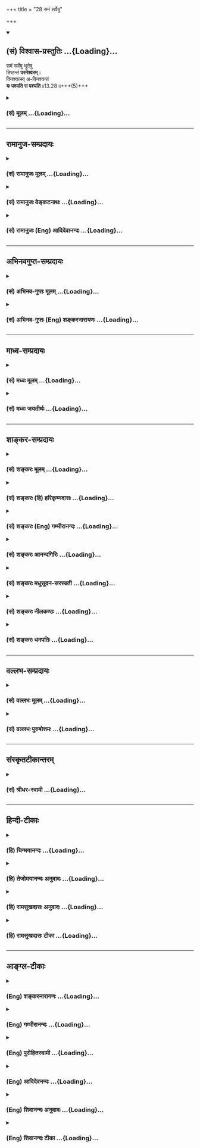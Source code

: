 +++
title = "28 समं सर्वेषु"

+++
<div class="js_include" newlevelforh1="2" title="(सं) विश्वास-प्रस्तुतिः" unfilled url="/mahAbhAratam/shlokashaH/06-bhIShma-parva/03-bhagavad-gItA-parva/saMskRtam/vishvAsa-prastutiH/13_xetra-xetrajna-yogaH/28_samaM_sarveShu.md">
<details open><summary><h2>(सं) विश्वास-प्रस्तुतिः ...{Loading}...</h2></summary>

समं सर्वेषु भूतेषु  
तिष्ठन्तं **परमेश्वरम्**।  
विनश्यत्स्व् अ-विनश्यन्तं  
**यः पश्यति स पश्यति**॥13.28॥+++(5)+++
</details>
</div>
<div class="js_include collapsed" newlevelforh1="3" title="(सं) मूलम्" unfilled url="/mahAbhAratam/shlokashaH/06-bhIShma-parva/03-bhagavad-gItA-parva/saMskRtam/mUlam/13_xetra-xetrajna-yogaH/28_samaM_sarveShu.md">
<details><summary><h3>(सं) मूलम् ...{Loading}...</h3></summary>

समं सर्वेषु भूतेषु तिष्ठन्तं परमेश्वरम्।  
विनश्यत्स्वविनश्यन्तं यः पश्यति स पश्यति।।13.28।।
</details>
</div>


_________________
## रामानुज-सम्प्रदायः
<div class="js_include collapsed" newlevelforh1="3" title="(सं) रामानुजः मूलम्" unfilled url="/mahAbhAratam/shlokashaH/06-bhIShma-parva/03-bhagavad-gItA-parva/saMskRtam/rAmAnujaH/mUlam/13_xetra-xetrajna-yogaH/28_samaM_sarveShu.md">
<details><summary><h3>(सं) रामानुजः मूलम् ...{Loading}...</h3></summary>

।।13.27।। एवम् इतरेतरयुक्तेषु **सर्वेषु भूतेषु** देवादिविषमाकाराद्
वियुक्तं तत्र तत्र तत्तद्देहेन्द्रियमनांसि प्रति परमेश्वरत्वेन स्थितम्
आत्मानं ज्ञातृत्वेन समानाकारं तेषु देहादिषु **विनश्यत्सु**
विनाशानर्हस्वभावेन **अविनश्यन्तं** **यः पश्यति; स पश्यति;** स आत्मानं
यथावद् अवस्थितं पश्यति। यस्तु देवादिविषमाकारेण आत्मानम् अपि विषमाकारं
जन्मविनाशादियुक्तं च पश्यति स नित्यम् एव संसरति इति अभिप्रायः।

</details>
</div>
<div class="js_include collapsed" newlevelforh1="3" title="(सं) रामानुजः वेङ्कटनाथः" unfilled url="/mahAbhAratam/shlokashaH/06-bhIShma-parva/03-bhagavad-gItA-parva/saMskRtam/rAmAnujaH/venkaTanAthaH/13_xetra-xetrajna-yogaH/28_samaM_sarveShu.md">
<details><summary><h3>(सं) रामानुजः वेङ्कटनाथः ...{Loading}...</h3></summary>

  
  
।।13.28।। अथ
समत्वविषमत्वनियन्तृत्वनियाम्यत्वनित्यत्वानित्यत्वैर्द्वयोर्विवेकानुसन्धानमभिधाय
तदेव तत्त्वाध्यवसायरूपत्वेन परमपुरुषार्थहेतुतया प्रशंसतिसममिति
श्लोकेन। क्षेत्रक्षेत्रज्ञसंयोगात् \[13।27\] इत्यत्रशङ्करेणोक्तम्
आकाशवन्निरवयवतया अवयवसंश्लेषलक्षणसंयोगासम्भवात्
क्षेत्रक्षेत्रज्ञयोरितरेतरकार्यकारणभावानभ्युपगमेन समवायासम्भवाच्च
विषयविषयिणोस्तयोरितरेतरधर्माध्यासलक्षणः संयोगः तन्निवर्तनं च
सम्यग्दर्शनंसमं सर्वेषु इत्यादिनोच्यते इति तदेतद्बालिशभाषितम्;
निरवयवस्यापि संयोगसम्भवात्युतसिद्धयोः सम्बन्धः संयोगः इति हि तं
लक्षयन्ति स च निरवयवयोः सावयवयोर्निरवयवसावयवयोश्च सम्भवति। तन्मते च
अध्यासानुपपत्त्यादयः प्रपञ्चिताः। सर्वेषु भूतेषु इति
देवमनुष्यादिरूपवैषम्यं विवक्षितम्। यथा मृण्मयहिरण्मयादिघटोपात्तस्यापि
गङ्गोदकस्य तत्रतत्र स्थितिमात्रमेव; न पुनर्मृण्मयत्वादिसिद्धिः
तथाऽऽत्मनोऽपि देवमनुष्यादिदेहेषु स्थितिमात्रमेव नतु
रुमाप्रतिक्षिप्तकाष्ठादिलवणत्वन्यायेन स्वरूपेण
देवमनुष्यत्वादिवैषम्याश्रयत्वमिति। तिष्ठन्तम्
इत्यस्याभिप्रायमाहदेवादिविषमाकाराद्वियुक्तमिति। यद्वासमम् इति
वचनादर्थाक्षिप्तं वैषम्यनिवृत्तिकथनमिदन्तिष्ठन्तम् इति तु
परत्रान्वेतव्यम्। अतो हि भाष्यतेपरमेश्वरत्वेन स्थितमिति।  
  
अनीश्वरस्याल्पशक्तेः क्षेत्रज्ञस्य कथं परमेश्वरत्वं इत्यत्र
पूर्ववत्सङ्कोचमाहतत्रतत्र तत्तद्देहेन्द्रियमनांसि प्रतीति।
देहात्माभिमानिनो हि देहनाशादात्मनाशं मन्यन्ते नत्वप्रतीतस्य परमात्मनो
नाशम् तस्मात्अविनश्यन्तम् इति प्रसक्तविनाशप्रतिषेधार्थपदसमानाधिकरणः
परमेश्वरशब्दः प्रक्रान्तविषय इति भावः। समशब्देन न
बाह्यदेवत्वादिवैषम्यनिवृत्तिमात्रं विवक्षितम् अपितु गवामनेकवर्णानां
क्षीरस्य त्वेकवर्णता। क्षीरवत्पश्यति ज्ञानं लिङ्गिनस्तु गवां यथा
\[ब्र.बिं.उ.10त्रि.ता.उ.5।19\] इति श्रुत्यनुसारेणात्मनां स्वरूपेषु
मिथोवैषम्यनिवृत्तिरपि। तच्च साम्यं कथम्भूतमिति शङ्कायाम्एतद्यो वेत्ति
\[13।2\] इति प्रक्रमानुसारेणाहज्ञातृत्वेन समानाकारमिति।
ज्ञानत्वादेरप्युपलक्षणमेतत्।  
  
येन सर्वमिदं ततम् \[18।46\] इत्यादिना प्रपञ्चितानविनाशित्वहेतून्
स्मारयतिविनाशानर्हस्वभावेनेति। यः पश्यति स पश्यति इत्यनयोरनतिशयितार्थतया
नैरर्थक्यं उद्देश्योपादेयभङ्गश्चेत्यत्राहस आत्मानं यथावदवस्थितमिति। इतरे
तु पीतशङ्खादिदर्शिवद्विपरीतदर्शितया पश्यन्तोऽपि न पश्यन्तीति भावः। स
पश्यति इति प्रशंसाऽत्र परमपुरुषार्थलाभादिनिबन्धना। व्यतिरेकनिन्दा चात्र
फलितेत्यभिप्रायेणाहयस्त्विति।  
  

</details>
</div>
<div class="js_include collapsed" newlevelforh1="3" title="(सं) रामानुजः (Eng) आदिदेवानन्दः" unfilled url="/mahAbhAratam/shlokashaH/06-bhIShma-parva/03-bhagavad-gItA-parva/saMskRtam/rAmAnujaH/english/AdidevAnandaH/13_xetra-xetrajna-yogaH/28_samaM_sarveShu.md">
<details><summary><h3>(सं) रामानुजः (Eng) आदिदेवानन्दः ...{Loading}...</h3></summary>

13.28 He who sees the Atman as It really is - he is the one who sees the Atman as a distinct entity in all embodied beings that are composed of Prakrti and Purusa, even in bodies of diverse nature of gods, men etc.
The true seer is one who sees the Atman as the supreme ruler in all these bodies as the imperishable self, though the bodies are subject to destruction. Conversely the purport is that he who sees the Atman, only as characterised by the uneal forms of the bodies as men, gods etc., and as possessed of birth, death etc. - such a person is perpetually caught up in transmigratory existence.

</details>
</div>


_________________
## अभिनवगुप्त-सम्प्रदायः
<div class="js_include collapsed" newlevelforh1="3" title="(सं) अभिनव-गुप्तः मूलम्" unfilled url="/mahAbhAratam/shlokashaH/06-bhIShma-parva/03-bhagavad-gItA-parva/saMskRtam/abhinava-guptaH/mUlam/13_xetra-xetrajna-yogaH/28_samaM_sarveShu.md">
<details><summary><h3>(सं) अभिनव-गुप्तः मूलम् ...{Loading}...</h3></summary>

।।13.28।। अत एव -- ।

</details>
</div>
<div class="js_include collapsed" newlevelforh1="3" title="(सं) अभिनव-गुप्तः (Eng) शङ्करनारायणः" unfilled url="/mahAbhAratam/shlokashaH/06-bhIShma-parva/03-bhagavad-gItA-parva/saMskRtam/abhinava-guptaH/english/shankaranArAyaNaH/13_xetra-xetrajna-yogaH/28_samaM_sarveShu.md">
<details><summary><h3>(सं) अभिनव-गुप्तः (Eng) शङ्करनारायणः ...{Loading}...</h3></summary>

13.28 Sri Abhinavagupta did not comment upon this sloka.

</details>
</div>


_________________
## माध्व-सम्प्रदायः
<div class="js_include collapsed" newlevelforh1="3" title="(सं) मध्वः मूलम्" unfilled url="/mahAbhAratam/shlokashaH/06-bhIShma-parva/03-bhagavad-gItA-parva/saMskRtam/madhvaH/mUlam/13_xetra-xetrajna-yogaH/28_samaM_sarveShu.md">
<details><summary><h3>(सं) मध्वः मूलम् ...{Loading}...</h3></summary>

।।13.28।। Sri Madhvacharya did not comment on this sloka.,

</details>
</div>
<div class="js_include collapsed" newlevelforh1="3" title="(सं) मध्वः जयतीर्थः" unfilled url="/mahAbhAratam/shlokashaH/06-bhIShma-parva/03-bhagavad-gItA-parva/saMskRtam/madhvaH/jayatIrthaH/13_xetra-xetrajna-yogaH/28_samaM_sarveShu.md">
<details><summary><h3>(सं) मध्वः जयतीर्थः ...{Loading}...</h3></summary>

।।13.28।। Sri Jayatirtha did not comment on this sloka.  
  

</details>
</div>


_________________
## शाङ्कर-सम्प्रदायः
<div class="js_include collapsed" newlevelforh1="3" title="(सं) शङ्करः मूलम्" unfilled url="/mahAbhAratam/shlokashaH/06-bhIShma-parva/03-bhagavad-gItA-parva/saMskRtam/shankaraH/mUlam/13_xetra-xetrajna-yogaH/28_samaM_sarveShu.md">
<details><summary><h3>(सं) शङ्करः मूलम् ...{Loading}...</h3></summary>

।।13.28।। --,**समं** निर्विशेषं **तिष्ठन्तं** स्थितिं कुर्वन्तम् क्व
**सर्वेषु** समस्तेषु **भूतेषु** ब्रह्मादिस्थावरान्तेषु प्राणिषु कम्
**परमेश्वरं** देहेन्द्रियमनोबुद्ध्यव्यक्तात्मनः अपेक्ष्य परमेश्वरः; तं
सर्वेषु भूतेषु समं तिष्ठन्तम्। तानि विशिनष्टि विनश्यत्सु इति; तं च
परमेश्वरम् **अविनश्यन्तम्** इति; भूतानां परमेश्वरस्य च
अत्यन्तवैलक्षण्यप्रदर्शनार्थम्। कथम् सर्वेषां हि भावविकाराणां जनिलक्षणः
भावविकारो मूलम् जन्मोत्तरकालभाविनः अन्ये सर्वे भावविकाराः विनाशान्ताः
विनाशात् परो न कश्चित् अस्ति भावविकारः; भावाभावात्। सति हि धर्मिणि
धर्माः भवन्ति। अतः अन्त्यभावविकाराभावानुवादेन पूर्वभाविनः सर्वे
भावविकाराः प्रतिषिद्धाः भवन्ति सह कार्यैः। तस्मात् सर्वभूतैः वैलक्षण्यम्
अत्यन्तमेव परमेश्वरस्य सिद्धम्; निर्विशेषत्वम् एकत्वं च। **यः** एवं
यथोक्तं परमेश्वरं **पश्यति; सः पश्यति**।। ननु सर्वोऽपि लोकः पश्यति; किं
विशेषणेन इति। सत्यं पश्यति किं तु विपरीतं पश्यति। अतः विशिनष्टि -- स एव
पश्यतीति। यथा तिमिरदृष्टिः अनेकं चन्द्रं पश्यति; तमपेक्ष्य एकचन्द्रदर्शी
विशिष्यते -- स एव पश्यतीति तथा इहापि एकम् अविभक्तं यथोक्तं आत्मानं यः
पश्यति; सः विभक्तानेकात्मविपरीतदर्शिभ्यः विशिष्यते -- स एव पश्यतीति।
इतरे पश्यन्तोऽपि न पश्यन्ति; विपरीतदर्शित्वात् अनेकचन्द्रदर्शिवत्
इत्यर्थः।। यथोक्तस्य सम्यग्दर्शनस्य फलवचनेन स्तुतिः कर्तव्या इति श्लोकः
आरभ्यते --,

</details>
</div>
<div class="js_include collapsed" newlevelforh1="3" title="(सं) शङ्करः (हि) हरिकृष्णदासः" unfilled url="/mahAbhAratam/shlokashaH/06-bhIShma-parva/03-bhagavad-gItA-parva/saMskRtam/shankaraH/hindI/harikRShNadAsaH/13_xetra-xetrajna-yogaH/28_samaM_sarveShu.md">
<details><summary><h3>(सं) शङ्करः (हि) हरिकृष्णदासः ...{Loading}...</h3></summary>

।।13.28।। न स भूयोऽभिजायते इस कथनसे पूर्णज्ञानका फल; अविद्या आदि संसारके
बीजोंकी निवृत्तिद्वारा पुनर्जन्मका अभाव बतलाया गया; तथा अविद्याजनित
क्षेत्र और क्षेत्रज्ञके संयोगको जन्मका कारण बतलाया गया। इसलिये उस
अविद्याको निवृत्ति करनेवाला पूर्ण ज्ञान; यद्यपि पहले कहा जा चुका है तो
भी दूसरे शब्दोंमें फिर कहा जाता है --, ( जो पुरुष ) ब्रह्मासे लेकर
स्थावरपर्यन्त समस्त प्राणियोंमें समभावसे स्थित -- ( व्याप्त ) हुए
परमेश्वरको अर्थात् शरीर; इन्द्रिय; मन; बुद्धि अव्यक्त और आत्माकी अपेक्षा
जो परम ईश्वर है; उस परमेश्वरको सब भूतोंमें समभावसे स्थित देखता है। यहाँ
भूतोंसे परमेश्वरकी अत्यन्त विलक्षणता दिखलानेके निमित्त भूतोंके लिये
विनाशशील और परमेश्वरके लिये अविनाशी विशेषण देते हैं। पू₀ -- इससे
परमेश्वरकी विलक्षणता कैसे सिद्ध होती है उ₀ -- सभी भावविकारोंका जन्मरूप;
भावविकार मूल है। अन्य सब भावविकार जन्मके पीछे होनेवाले और विनाशमें
समाप्त होनेवाले हैं। भावका अभाव हो जानेके कारण विनाशके पश्चात् कोई भी
भावविकार नहीं रहता क्योंकि धर्मीके रहते ही धर्म रहते हैं। इसलिये अन्तिम
भावविकारके अभावका ( अविनश्यन्तम् इस पदके द्वारा ) अनुवाद करनेसे पहले
होनेवाले; सभी भावविकारोंका कार्यके सहित प्रतिषेध हो जाता है। सुतरां (
उपर्युक्त वर्णनसे ) परमेश्वरकी सब भूतोंसे अत्यन्त ही विलक्षणता तथा
निर्विशेषता और एकता भी सिद्ध होती है। अतः जो इस प्रकार उपर्युक्त भावसे
परमेश्वरको देखता है वही देखता है। पू₀ -- सभी लोग देखते हैं फिर वही देखता
है इस विशेषणसे क्या प्रयोजन है उ₀ -- ठीक है; ( अन्य सब भी ) देखते हैं
परंतु विपरीत देखते हैं; इसलिये वह विशेषण दिया गया है कि वही देखता है।
जैसे कोई तिमिररोगसे दूषित हुई दृष्टिवाला अनेक चन्द्रमाओंको देखता है;
उसकी अपेक्षा एक चन्द्र देखनेवालेकी यह विशेषता बतलायी जाती है कि वही ठीक
देखता है। वैसे ही यहाँ भी जो आत्माको उपर्युक्त प्रकारसे विभागरहित एक
देखता है; उसकी अलगअलग अनेक आत्मा देखनेवाले विपरीतदर्शियोंकी अपेक्षा यह
विशेषता बतलायी जाती है कि वही ठीकठीक देखता है। अभिप्राय यह है कि दूसरे
सब अनेक चन्द्र देखनेवालेकी भाँति विपरीत भावसे देखनेवाले होनेके कारण;
देखते हुए भी वास्तवमें नहीं देखते।

</details>
</div>
<div class="js_include collapsed" newlevelforh1="3" title="(सं) शङ्करः (Eng) गम्भीरानन्दः" unfilled url="/mahAbhAratam/shlokashaH/06-bhIShma-parva/03-bhagavad-gItA-parva/saMskRtam/shankaraH/english/gambhIrAnandaH/13_xetra-xetrajna-yogaH/28_samaM_sarveShu.md">
<details><summary><h3>(सं) शङ्करः (Eng) गम्भीरानन्दः ...{Loading}...</h3></summary>

13.28 Sah, he; pasyati, sees; yah, who; pasyati,
sees;-whom;-parameswaram, the supreme Lord-the Lord who is supreme as
compared with the body, organs, mind, intellect, the Unmanifest and the
individual soul; as tisthantam, existing, having His presence; samam,
eally, without distinction;-where;-sarvesu, in all; bhutesu, beings, all
living things from Brahma to the non-moving;-he who sees Him existing
eally in all living things. The Lord specifies them by the word
vinasyatsu, among the perishable; and He also specifies Him, the supreme
Lord, by the word avinasyantam, the Imperishable. This is meant for
showing the absolute difference between the living things and God. How;
For, all the modifications \[See note 3 on p.38.-Tr.\] of an existing
thing have as their root that modification of an existing thing
described as birth. All other modifications of existing things that
follow birth end with destruction. After destruction there is no
modification of an existing thing, because the object itself becomes
nonexistent. Indeed, alities can exist so long as the thing alified
exists. Therefore, by the reiteration of the absence of the last
modification of an existing thing, all its preceding modifications
become negated along with their effects. Hence it is established that
the supreme Lord is very greatly different from all beings, and is also
Unconditioned \[Free from all modifications that things are subject
to.\] and One. He sees who thus sees the supreme Lord as described.
Objection: Is it not that all poeple see; What is the need of
specification; Reply: True, they see; but they see contrarily! Hence the
Lord specifies, 'He alone sees'. As in comparison with one who,
suffering from the (eye) disease called Timira, sees many moons, the
person who sees one moon is distingusihed by saying, 'He alone sees,'
similarly, here as well, the man who sees the one undivided Self as
described above is distinguished from those who contrarily see many and
differentiated selves, by saying 'He alone sees'. Others, though seeing,
do not see because they see contrarily like the person who sees many
moons. This is the meaning. The obove-described true knowledge has to be
praised by stating its result. Hence the verse begins:

</details>
</div>
<div class="js_include collapsed" newlevelforh1="3" title="(सं) शङ्करः आनन्दगिरिः" unfilled url="/mahAbhAratam/shlokashaH/06-bhIShma-parva/03-bhagavad-gItA-parva/saMskRtam/shankaraH/AnandagiriH/13_xetra-xetrajna-yogaH/28_samaM_sarveShu.md">
<details><summary><h3>(सं) शङ्करः आनन्दगिरिः ...{Loading}...</h3></summary>

।।13.27।। उत्तरग्रन्थमवतारयितुं व्यवहितं वृत्तं कीर्तयति --
**नेत्यादिना।** अविद्यानाद्यनिर्वाच्यमज्ञानं मिथ्याज्ञानं
तत्संस्कारश्चादिशब्दार्थः। व्यवहितमनूद्याव्यवहितमनुवदति -- **जन्मेति।**
व्यवधानाव्यवधानाभ्यां सर्वानर्थमूलत्वादज्ञानस्य तन्निवर्तकं सम्यग्ज्ञानं
वक्तव्यमित्याह -- **अत इति।**
तस्यासकृदुक्तत्वात्तदुक्तार्थप्रवृत्तिर्वृथेत्याशङ्क्यातिसूक्ष्मार्थस्य
शब्दभेदेन पुनःपुनर्वचनमधिकारिभेदानुग्रहायेति मत्वाह -- **उक्तमिति।**
सर्वत्र परस्यैकत्वान्नोत्कर्षापकर्षवत्त्वमित्याह -- **सममिति।**
परमत्वमीश्वरत्वं चोपपादयति -- **देहेति।** आत्मा
जीवस्तमित्यादीनान्वयोक्तिः। आश्रयनाशादाश्रितस्यापि नाशमाशङ्क्याह -- **तं
चेति।** अविनश्यन्तमिति विशिनष्टीति संबन्धः। उभयत्र विशेषणद्वयस्य
तात्पर्यमाह -- **भूतानामिति।** नाशानाशाभ्यां वैलक्षण्येऽपि
कथमत्यन्तवैलक्षण्यं सविशेषत्वभिन्नत्वयोस्तुल्यत्वादिति शङ्कते --
**कथमिति।** भूतानां सविशेषत्वादिभावेऽपि परस्य तदभावादत्यन्तवैलक्षण्यमिति
वक्तुं जन्मनो भावविकारेष्वादित्वमाह -- **सर्वेषामिति।** तत्र हेतुमाह --
**जन्मेति।** नहि जन्मान्तरेणोत्तरे विकारा युज्यन्ते
जन्मवतस्तदुपलम्भादित्यर्थः। विनाशानन्तरभाविनोऽपि विकारस्य
कस्यचिदुपपत्तेर्न तस्यान्त्यविकारत्वमित्याशङ्क्याह -- **विनाशादिति।**
तस्यान्त्यविकारत्वे सिद्धे फलितमाह -- **अत इति।** तेषां जन्मादीनां
कार्याणि कादाचित्कसत्त्वानि तदधिकरणानि तैः सहेति यावत्। परमेश्वरस्य
भूतेभ्योऽत्यन्तवैलक्षण्यमुक्तमुपसंहरति -- **तस्मादिति।** निर्विशेषत्वं
सर्वभावविकारविरहितत्वं कूटस्थत्वमेकत्वमद्वितीयत्वम्। यः पश्यतीत्यादि
व्याचष्टे -- **य एवमिति।** उक्तविशेषणमीश्वरं पश्यन्नेव
पश्यतीत्युक्तमाक्षिपति -- **नन्विति।** ईश्वरपराङ्मुखस्यानात्मनिष्ठस्य
तद्दर्शित्वेऽपि विपरीतदर्शित्वादीश्वरप्रवणस्यैव सम्यग्दर्शित्वमिति
विवक्षित्वा विशेषणमिति परिहरति -- **सत्यमिति।** उक्तमेव दृष्टान्तेन
विवृणोति -- **यथेत्यादिना।** यः पश्यतीत्यादेरर्थमुपसंहरति -- **इतर
इति।** परवस्तुनिष्ठेभ्यो व्यतिरिक्ता इत्यर्थः।

</details>
</div>
<div class="js_include collapsed" newlevelforh1="3" title="(सं) शङ्करः मधुसूदन-सरस्वती" unfilled url="/mahAbhAratam/shlokashaH/06-bhIShma-parva/03-bhagavad-gItA-parva/saMskRtam/shankaraH/madhusUdana-sarasvatI/13_xetra-xetrajna-yogaH/28_samaM_sarveShu.md">
<details><summary><h3>(सं) शङ्करः मधुसूदन-सरस्वती ...{Loading}...</h3></summary>

।।13.28।। एवं संसारमविद्यात्मकमुक्त्वा तन्निवर्तकविद्याकथनाय य एवं वेत्ति
पुरुषमिति प्रागुक्तं विवृणोति -- समं सर्वेष्विति। सर्वेषु भूतेषु
भवनधर्मकेषु स्थावरजङ्गमात्मकेषु प्राणिषु अनेकविधजन्मादिपरिणामशीलतया
गुणप्रधानभावापत्त्या च विषमेषु अतएव चञ्चलेषु। प्रतिक्षणपरिणामिनो हि भावा
नापरिणम्य क्षणमपि स्थातुमीशते। अतएव परस्परबाध्यबाधकभावापन्नेषु। एवमपि
विनश्यत्सु दृष्टनष्टस्वभावेषु मायागन्धर्वनगरादिप्रायेषु समं
सर्वत्रैकरूपं प्रतिदेहमेकं जन्मादिपरिणामशून्यतया च तिष्ठन्तमपरिणममानं
परमेश्वरं सर्वजडवर्गसत्तास्फूर्तिप्रदत्वेन बाध्यबाधकभावशून्यं
सर्वदोषानास्कन्दितं अविनश्यन्तं दृष्टनष्टप्रायसर्वद्वैतबाधेऽप्यबाधितं
एवं सर्वप्रकारेण जडप्रपञ्चविलक्षणमात्मानं विवेकेन यः शास्त्रचक्षुषा
पश्यति,स एव पश्यत्यात्मानं जाग्रद्बोधेन स्वप्नभ्रमं बाधमान इव। अज्ञस्तु
स्वप्नदर्शीव भ्रान्त्या विपरीतं
पश्यन्नपश्यत्येव। ,अदर्शनात्मकत्वाद्भ्रमस्य। नहि रज्जुं सर्पतया पश्यन्
पश्यतीति व्यपदिश्यते रज्ज्वदर्शनात्मकत्वात्सर्पदर्शनस्य।
एवंभूतान्यानुपरक्तशुद्धात्मदर्शनात्तददर्शनात्मिकाया अविद्याया
निवृत्तिस्ततस्तत्कार्यसंसारनिवृत्तिरित्यभिप्रायः। अत्रात्मानमिति
विशेष्यलाभो विशेषणमर्यादया परमेश्वरमित्येव वा। विशेष्यपदं
विषमत्वचञ्चलत्वबाध्यबाधकरूपत्वलक्षणं जडगतं वैधर्म्यं
समत्वतिष्ठत्त्वपरमेश्वरत्वरूपात्मविशेषणवशादर्थात्प्राप्तम्।
अन्यत्कण्ठोक्तमिति विवेकः।

</details>
</div>
<div class="js_include collapsed" newlevelforh1="3" title="(सं) शङ्करः नीलकण्ठः" unfilled url="/mahAbhAratam/shlokashaH/06-bhIShma-parva/03-bhagavad-gItA-parva/saMskRtam/shankaraH/nIlakaNThaH/13_xetra-xetrajna-yogaH/28_samaM_sarveShu.md">
<details><summary><h3>(सं) शङ्करः नीलकण्ठः ...{Loading}...</h3></summary>

।।13.28।। तन्नाशोपायमाह -- **सममिति।** सममपरिणामिनं कूटस्थं नित्यं
सर्वेषु भूतेषु देहाद्याकारेण परिणतेषु तिष्ठन्तम्। एतेन देह एव
तदधिगमस्थानमित्युक्तम्। परमेश्वरमन्तर्यामिणं सर्गस्थित्यन्तकर्तारम्।
अतएवान्तर्मुखदृष्ट्या विनश्यत्सु तेषु भूतेषु
रज्जूरगादिवत्कल्पितत्वाददर्शनं गच्छत्सु
विभुत्वादात्मत्वान्नित्यदृग्रूपत्वाच्चाविनश्यन्तं
सर्वास्वप्यवस्थास्वदर्शनमगच्छन्तं यः पश्यति स एव पश्यति अन्येऽन्धा
इत्यर्थः।

</details>
</div>
<div class="js_include collapsed" newlevelforh1="3" title="(सं) शङ्करः धनपतिः" unfilled url="/mahAbhAratam/shlokashaH/06-bhIShma-parva/03-bhagavad-gItA-parva/saMskRtam/shankaraH/dhanapatiH/13_xetra-xetrajna-yogaH/28_samaM_sarveShu.md">
<details><summary><h3>(सं) शङ्करः धनपतिः ...{Loading}...</h3></summary>

।।13.28।। न स भूयोभिजायत इत्यनेन
सभ्यग्दर्शनफलमविद्यादिसंसारबीजनिवृत्तिद्वारेण ज्माभाव उक्तो जन्मकारणं
चाविद्यानिमित्तकक्षेत्रक्षेत्रसंयोग उक्तः। अतः सर्वथापि
सर्वानर्थमूलभूतस्याज्ञानस्य निवर्तकं
सभ्यग्दर्शनमुक्तमप्यतिसूक्ष्मार्थस्य पुनः पुनर्वचनेनाधिकारिभेदानुग्रहं
मत्वा शब्दान्तरेण पुनराह -- सममिति। सर्वेषु ब्रह्मादिस्थावरान्तेषु
भूतेषु भवनधर्मकेषु प्राणिषु परस्परमत्यन्तविषमेष्वनेकेषु समं तिष्ठन्तं
निर्विशेषमेवं स्थितिं कुर्वन्तं परमेश्वरं देहेन्द्रियाद्यात्मानमपेक्ष्य
परमश्चासावीशनशीलश्च तं विनश्यत्सु सर्वेषां भावविकारणां
जन्मोत्तरभावित्वात् नाशेन षट्भावविकारा गृह्यन्ते। सर्वभाविकारवत्सु
अविनश्यन्तं सर्वविकाररहितं। तथाचसर्वभूतेब्योऽत्यन्तविलक्षणं
प्रत्यगभिन्नं परमेश्वरं यः पश्यति स एव पश्यति नतु विपरीतदर्शी।
यताऽनेकचन्द्रदर्श्यपेक्षया एकचन्द्रदर्शी विशिष्यते तथा
विभक्तानेकात्मविपरीतदर्शिभ्यो यथोक्तात्मदर्श्यपीत्यर्थः।

</details>
</div>


_________________
## वल्लभ-सम्प्रदायः
<div class="js_include collapsed" newlevelforh1="3" title="(सं) वल्लभः मूलम्" unfilled url="/mahAbhAratam/shlokashaH/06-bhIShma-parva/03-bhagavad-gItA-parva/saMskRtam/vallabhaH/mUlam/13_xetra-xetrajna-yogaH/28_samaM_sarveShu.md">
<details><summary><h3>(सं) वल्लभः मूलम् ...{Loading}...</h3></summary>

।।13.28।। अथ पुनरपि सुग्रहणायात्मदर्शनमाह -- तत्रात्मा त्रिविधोऽन्तर्यामी
पुरुषोऽव्यक्तश्च। तत्र प्रथमस्य दर्शने फलमाह -- द्वाभ्यां सममिति। तत्र
यः समं तिष्ठन्तं सर्वभूतेषु परमात्मानमन्तर्यामिणमीश्वरं पश्यति स
सम्यग्दर्शनः; विनश्यदवस्थेषु सत्प्रकृतिकार्यशरीरेषु जातिवदविनश्यन्तं
ज्ञातृत्वेन समानाकारं यः पश्यति स पश्यति।

</details>
</div>
<div class="js_include collapsed" newlevelforh1="3" title="(सं) वल्लभः पुरुषोत्तमः" unfilled url="/mahAbhAratam/shlokashaH/06-bhIShma-parva/03-bhagavad-gItA-parva/saMskRtam/vallabhaH/puruShottamaH/13_xetra-xetrajna-yogaH/28_samaM_sarveShu.md">
<details><summary><h3>(सं) वल्लभः पुरुषोत्तमः ...{Loading}...</h3></summary>

  
  
।।13.28।। एतदेव फलरूपत्वेन विशदयति -- सममिति। सर्वेषु
प्रपञ्चान्तःपातिस्थावरजङ्गमात्मकेषु भूतेषु लीलया अनेकविधरसभोगार्थं
तिष्ठन्तं रसानुभवार्थं नीचोच्चादिधर्मरहितं समं; तेषु विनश्यत्सु च
अविनश्यन्तं तादृग्लीलावबोधरहितत्वाद्विनाशं प्राप्तेषु अन्यथाभावेन
क्रोधादिराहित्येन तथैव लीलानुभवं कुर्वन्तं यः पश्यति; स परमेश्वरं
पश्यति। अत एवंदर्शनाभावे सापराधो भवत्येव।  
  

</details>
</div>


_________________
## संस्कृतटीकान्तरम्
<div class="js_include collapsed" newlevelforh1="3" title="(सं) श्रीधर-स्वामी" unfilled url="/mahAbhAratam/shlokashaH/06-bhIShma-parva/03-bhagavad-gItA-parva/saMskRtam/shrIdhara-svAmI/13_xetra-xetrajna-yogaH/28_samaM_sarveShu.md">
<details><summary><h3>(सं) श्रीधर-स्वामी ...{Loading}...</h3></summary>

।।13.28।। अविवेककृतं संसारोद्भवमुक्त्वा तन्निवृत्तये विविक्तात्मविषयं
सम्यग्दर्शनमाह **-- सममिति।** स्थावरजङ्गमात्मकेषु भूतेषु निर्विशेषं
सद्रूपेण समं यथा भवत्येवं तिष्ठन्तं परमात्मानं यः पश्यति; अतएव तेषु
विनश्यत्स्वप्यविनश्यन्तं यः पश्यति स एव सम्यवपश्यति नान्यः।

</details>
</div>


_________________
## हिन्दी-टीकाः
<div class="js_include collapsed" newlevelforh1="3" title="(हि) चिन्मयानन्दः" unfilled url="/mahAbhAratam/shlokashaH/06-bhIShma-parva/03-bhagavad-gItA-parva/hindI/chinmayAnandaH/13_xetra-xetrajna-yogaH/28_samaM_sarveShu.md">
<details><summary><h3>(हि) चिन्मयानन्दः ...{Loading}...</h3></summary>

।।13.28।। जिस अधिष्ठान पर क्षेत्र और क्षेत्रज्ञ के परस्पर मिथ्या
तादात्म्य की क्रीड़ा और परिणामत दुखपूर्ण संसार की प्रतीति होती है; वह एक
परमेश्वर ही है; जो भूतमात्र में समभाव से स्थित है; जैसे समस्त तरंगों में
जल होता है। नश्वर भूतों में अनश्वर केवल सतही दृष्टि से निरीक्षण करने वाले
पुरुष को जगत् में निरन्तर परिवर्तन होता दिखाई देगा। वस्तुएं स्वभावत
परिवर्तित होती रहती हैं और उनके परस्पर के सम्बन्ध भी। परिवर्तन होना यह
वैषयिक और वैचारिक दोनों ही जगतों का स्थायी धर्म है। इस जगत् की तुलना से
कहा गया है कि इन सबमें वह परमेश्वर नित्य और अविकारी अधिष्ठान है; जिसके
कारण ये सब परिवर्तन जाने जाते हैं। जन्म; वृद्धि; व्याधि; क्षय और मृत्यु
ये वे विकार हैं; जो प्रत्येक अनित्य वस्तु को प्राप्त होते हैं। जिसकी
उत्पत्ति हुई हो; उसे ही आगे के विकारों से भी गुजरना पड़ेगा। यहाँ
परमेश्वर को अविनाशी कहकर उसके पूर्व के विकारों का भी अभाव सूचित किया गया
है। यह अविनाशी चैतन्य ही नाश का प्रकाशक और जगत् का आधार है; जैसे
रूपान्तरित होने वाले आभूषणों का आधार स्वर्ण है। वह पुरुष जो इस सम और
अविनाशी परमेश्वर को समस्त विषम और विनाशी भूतों में पहचानता है; वही पुरुष
वास्तव में उसे देखता है जिसे देखना चाहिए। यहाँ देखने से तात्पर्य
आत्मानुभव से है। भौतिक जगत् की वस्तुएं इन्द्रियगोचर होती हैं; जब कि
भावनाओं और विचारों का ज्ञान क्रमश मन और बुद्धि से होता है। इसी प्रकार
आत्मबोध भी आध्यात्मिक ज्ञानचक्षु से होता है; चर्मचक्षु से नहीं। जैसे
हमारे नेत्र विचारों को नहीं देख सकते वैसे ही मन और बुद्धि आत्मा को नहीं
देख सकते। स्थूल के द्वारा सूक्ष्म का दर्शन नहीं हो सकता। सूक्ष्मतम आत्मा
समस्त उपाधियों से अतीत है। जो (इस समतत्त्व को) देखता है; वही (वास्तव में)
देखता है यह कथन वेदान्त की विशेष वाक्यशैली है; जो अत्यन्त प्रभावपूर्ण
है। सभी लोग देखते हैं; परन्तु पारमार्थिक सत्य को नहीं। उनके इस विपरीत
दर्शन से ही उनके प्रमाणों (ज्ञान के कारणों) में दोष का अस्तित्व सिद्ध
होता है। विभ्रम और वस्तु का अन्यथा दर्शन; मिथ्या कल्पनाएं और विक्षेप ये
सब वस्तु के यथार्थ स्वरूप को आच्छादित कर देते हैं। इसलिए; योगेश्वर
श्रीकृष्ण विशेष बल देकर कहते हैं कि जो पुरुष इस सम सत्य को देखता है वही
वास्तव में देखता है। शेष लोग तो भ्रान्ति में पड़े रहते हैं। अब यथोक्त
सम्यक् दर्शन श्रेष्ठ फल को दर्शाकर उसकी स्तुति करते हैं

</details>
</div>
<div class="js_include collapsed" newlevelforh1="3" title="(हि) तेजोमयानन्दः अनुवादः" unfilled url="/mahAbhAratam/shlokashaH/06-bhIShma-parva/03-bhagavad-gItA-parva/hindI/tejomayAnandaH/anuvAdaH/13_xetra-xetrajna-yogaH/28_samaM_sarveShu.md">
<details><summary><h3>(हि) तेजोमयानन्दः अनुवादः ...{Loading}...</h3></summary>

।।13.28।। जो पुरुष समस्त नश्वर भूतों में अनश्वर परमेश्वर को समभाव से
स्थित देखता है, वही (वास्तव में) देखता है।।

</details>
</div>
<div class="js_include collapsed" newlevelforh1="3" title="(हि) रामसुखदासः अनुवादः" unfilled url="/mahAbhAratam/shlokashaH/06-bhIShma-parva/03-bhagavad-gItA-parva/hindI/rAmasukhadAsaH/anuvAdaH/13_xetra-xetrajna-yogaH/28_samaM_sarveShu.md">
<details><summary><h3>(हि) रामसुखदासः अनुवादः ...{Loading}...</h3></summary>

।।13.28।। जो नष्ट होते हुए सम्पूर्ण प्राणियोंमें परमात्माको नाशरहित और
समरूपसे स्थित देखता है, वही वास्तवमें सही देखता है।

</details>
</div>
<div class="js_include collapsed" newlevelforh1="3" title="(हि) रामसुखदासः टीका" unfilled url="/mahAbhAratam/shlokashaH/06-bhIShma-parva/03-bhagavad-gItA-parva/hindI/rAmasukhadAsaH/TIkA/13_xetra-xetrajna-yogaH/28_samaM_sarveShu.md">
<details><summary><h3>(हि) रामसुखदासः टीका ...{Loading}...</h3></summary>

।।13.28।।***व्याख्या --***  **समं सर्वेषु भूतेषु --** परमात्माको
सम्पूर्ण प्राणियोंमें सम कहनेका तात्पर्य है कि सभी प्राणी विषम हैं
अर्थात् स्थावरजङ्गम हैं; सात्त्विकराजसतामस हैं; आकृतिसे छोटेबड़े;
लम्बेचौड़े हैं; नाना वर्णवाले हैं -- इस प्रकार तरहतरहके जितने भी प्राणी
हैं; उन सब प्राणियोंमें परमात्मा समरूपसे स्थित हैं। वे परमात्मा किसीमें
छोटेबड़े; कमज्यादा नहीं हैं। पहले इसी अध्यायके दूसरे श्लोकमें भगवान्ने
क्षेत्रज्ञके साथ अपनी एकता बताते हुए कहा था कि तू सम्पूर्ण प्राणियोंमें
क्षेत्रज्ञ मेरेको समझ; उसी बातको यहाँ कहते हैं कि सम्पूर्ण प्राणियोंमें
परमात्मा समरूपसे स्थित हैं।**तिष्ठन्तम् --** सम्पूर्ण प्राणी उत्पत्ति;
स्थिति और प्रलय -- इन तीन अवस्थाओंमें जाते हैं सर्गप्रलय;
महासर्गमहाप्रलयमें जाते हैं ऊँचनीच गतियोंमें; योनियोंमें जाते हैं
अर्थात् सभी प्राणी किसी भी क्षण स्थिर नहीं रहते। परन्तु परमात्मा उन सब
अस्थिर प्राणियोंमें नित्यनिरन्तर एकरूपसे स्थित रहते हैं।**परमेश्वरम्
--** सभी प्राणी अपनेको किसीनकिसीका ईश्वर अर्थात् मालिक मानते ही रहते हैं
परन्तु परमात्मा उन सभी प्राणियोंके तथा सम्पूर्ण जडचेतन संसारके परम ईश्वर
हैं।**विनश्यत्स्वविनश्यन्तं यः पश्यति स पश्यति --** प्रतिक्षण विनाशकी
तरफ जानेवाले प्राणियोंमें विनाशरहित; सदा एकरूप रहनेवाले परमात्माको जो
निर्विकार देखता है; वही वास्तवमें सही देखता है। तात्पर्य है कि
जो,परिवर्तनशील शरीरके साथ अपनेआपको देखता है; उसका देखना सही नहीं है
किन्तु जो सदा ज्योंकेत्यों रहनेवाले परमात्माके साथ अपनेआपको अभिन्नरूपसे
देखता है; उसका देखना ही सही है। पहले इसी अध्यायके दूसरे श्लोकमें भगवान्ने
कहा था कि क्षेत्र और क्षेत्रज्ञका ज्ञान ही मेरे मतमें ज्ञान है; उसी
बातको यहाँ कहते हैं कि जो नष्ट होनेवाले प्राणियोंमें परमात्माको नाशरहित
और सम देखता है; उसका देखना (ज्ञान) ही सही है। तात्पर्य है कि जैसे
क्षेत्र और क्षेत्रज्ञके संयोगमें क्षेत्रमें तो हरदम परिवर्तन होता है; पर
क्षेत्रज्ञ ज्योंकात्यों ही रहता है; ऐसे ही सम्पूर्ण प्राणी उत्पन्न और
नष्ट होते हैं; पर परमात्मा सब अवस्थाओंमें समानरूपसे स्थित रहते
हैं। पीछेके (छब्बीसवें) श्लोकमें भगवान्ने यह बताया कि जितने भी प्राणी
पैदा होते हैं; वे सभी क्षेत्र और क्षेत्रज्ञके संयोगसे ही पैदा होते हैं।
परन्तु उन दोनोंमें क्षेत्र तो किसी भी क्षण स्थिर नहीं रहता और क्षेत्रज्ञ
एक क्षण भी नहीं बदलता। अतः क्षेत्रज्ञसे क्षेत्रका जो निरन्तर वियोग हो
रहा है; उसका अनुभव कर ले। इस (सत्ताईसवें) श्लोकमें भगवान् यह बताते हैं
कि उत्पन्न और नष्ट होनेवाले सम्पूर्ण विषम प्राणियोंमें जो परमात्मा
नाशरहित और समानरूपसे स्थित रहते हैं; उनके साथ अपनी एकताका अनुभव कर
ले।***सम्बन्ध --***  अब भगवान् नष्ट होनेवाले सम्पूर्ण प्राणियोंमें
अविनाशी परमात्माको देखनेका फल बताते हैं।

</details>
</div>


_________________
## आङ्ग्ल-टीकाः
<div class="js_include collapsed" newlevelforh1="3" title="(Eng) शङ्करनारायणः" unfilled url="/mahAbhAratam/shlokashaH/06-bhIShma-parva/03-bhagavad-gItA-parva/english/shankaranArAyaNaH/13_xetra-xetrajna-yogaH/28_samaM_sarveShu.md">
<details><summary><h3>(Eng) शङ्करनारायणः ...{Loading}...</h3></summary>

13.28. Whosoever perceives the Supreme Lord as abiding and as non-perishing in all beings alike, while they perish - he perceives properly.

</details>
</div>
<div class="js_include collapsed" newlevelforh1="3" title="(Eng) गम्भीरानन्दः" unfilled url="/mahAbhAratam/shlokashaH/06-bhIShma-parva/03-bhagavad-gItA-parva/english/gambhIrAnandaH/13_xetra-xetrajna-yogaH/28_samaM_sarveShu.md">
<details><summary><h3>(Eng) गम्भीरानन्दः ...{Loading}...</h3></summary>

13.28 He sees who sees the supreme Lord as existing eally in all beings,
and as the Imperishable among the perishable.

</details>
</div>
<div class="js_include collapsed" newlevelforh1="3" title="(Eng) पुरोहितस्वामी" unfilled url="/mahAbhAratam/shlokashaH/06-bhIShma-parva/03-bhagavad-gItA-parva/english/purohitasvAmI/13_xetra-xetrajna-yogaH/28_samaM_sarveShu.md">
<details><summary><h3>(Eng) पुरोहितस्वामी ...{Loading}...</h3></summary>

13.28 He who can see the Supreme Lord in all beings, the Imperishable amidst the perishable, he it is who really sees.

</details>
</div>
<div class="js_include collapsed" newlevelforh1="3" title="(Eng) आदिदेवनन्दः" unfilled url="/mahAbhAratam/shlokashaH/06-bhIShma-parva/03-bhagavad-gItA-parva/english/AdidevanandaH/13_xetra-xetrajna-yogaH/28_samaM_sarveShu.md">
<details><summary><h3>(Eng) आदिदेवनन्दः ...{Loading}...</h3></summary>

13.28 Who sees the supreme ruler dwelling alike in all bodies and nevr perishing when they perish, he sees indeed.

</details>
</div>
<div class="js_include collapsed" newlevelforh1="3" title="(Eng) शिवानन्दः अनुवादः" unfilled url="/mahAbhAratam/shlokashaH/06-bhIShma-parva/03-bhagavad-gItA-parva/english/shivAnandaH/anuvAdaH/13_xetra-xetrajna-yogaH/28_samaM_sarveShu.md">
<details><summary><h3>(Eng) शिवानन्दः अनुवादः ...{Loading}...</h3></summary>

13.28 He sees, who sees the Supreme Lord, existing eally in all beings,
the unperishing within the perishing.

</details>
</div>
<div class="js_include collapsed" newlevelforh1="3" title="(Eng) शिवानन्दः टीका" unfilled url="/mahAbhAratam/shlokashaH/06-bhIShma-parva/03-bhagavad-gItA-parva/english/shivAnandaH/TIkA/13_xetra-xetrajna-yogaH/28_samaM_sarveShu.md">
<details><summary><h3>(Eng) शिवानन्दः टीका ...{Loading}...</h3></summary>

13.28 समम् eally; सर्वेषु (in) all; भूतेषु in beings; तिष्ठन्तम्
existing; परमेश्वरम् the Supreme Lord; विनश्यस्तु among the perishing;
अविनश्यन्तम् the unperishing; यः who; पश्यति sees; सः he; पश्यति
sees.Commentary He who beholds the Supreme Lord through the inner eye of wisdom; Him Who is seated in all beings from the Creator down to the unmoving objects and Who is not destroyed even when all beings are destroyed; he is said to have realised the Self.In different kinds of fire; the heat is the same. Gold is the same in different forms of ornaments. The light from many lamps is the same. So also in all living being;s the soul is the same. The soul or the Self is uniform everywhere. The Self is the same in ants; elephants; kings; beggars;
saints and rogues.The Self is indestructible all living beings are perishable. It is the Supreme Lord when compared to the body; senses;
mind; intellect; the Unmanifested Nature and the individual soul.Birth is the root cause of the BhavaVikaras or the modifications; viz.;
change; growth; decay and death. The other changes of state manifest themselves after the birth of the body.The Supreme Lord is one and changeless as He is birthless; decayless and deathless. He is the one common consciousness in all beings. He sees rightly who sees the Supreme Lord as now described. He is a Jivanmukta. He has knowledge of the knower of the field or the immortal Self. He is the real seer or a liberated sage.The sage alone sees properly on account of knowledge. The whole world sees erroneously on account of ignorance. He who is suffering from defective vision beholds many moons. He sees erroneously.
But he who sees one moon only sees in the proper manner; correctly. Even so he who beholds the one immortal indivisible Self in all beings really sees the Truth. He alone sees. He who sees many distinct selves erroneously does not really see though he sees. He is like the man who beholds many moons. (Cf.VIII.20

</details>
</div>
